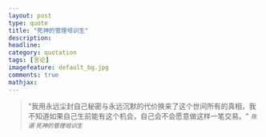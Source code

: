 ```yaml
---
layout: post
type: quote
title: "死神的管理培训生"
description: 
headline: 
category: quotation
tags: [言论]
imagefeature: default_bg.jpg
comments: true
mathjax: 
---
```

>&quot;我用永远尘封自己秘密与永远沉默的代价换来了这个世间所有的真相，我不知道如果自己生前能有这个机会，自己会不会愿意做这样一笔交易。&quot;
><small><cite title="陈谌 死神的管理培训生">陈谌 死神的管理培训生</cite></small>



